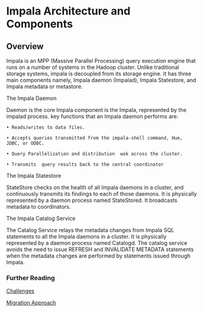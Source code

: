 # Impala Architecture and Components

## Overview

Impala is an MPP (Massive Parallel Processing) query execution engine that runs on a number of systems in the Hadoop cluster. Unlike traditional storage systems, impala is decoupled from its storage engine. It has three main components namely, Impala daemon (Impalad), Impala Statestore, and Impala metadata or metastore.

The Impala Daemon

Daemon is the core Impala component is the Impala, represented by the impalad process. key functions that an Impala daemon performs are:

    • Reads/writes to data files.

    • Accepts queries transmitted from the impala-shell command, Hue, JDBC, or ODBC.

    • Query Parallelization and distribution  wok across the cluster.

    • Transmits  query results back to the central coordinator

The Impala Statestore

StateStore checks on the health of all Impala daemons in a cluster, and continuously transmits its findings to each of those daemons. It is physically represented by a daemon process named StateStored. It broadcasts metadata to coordinators.

The Impala Catalog Service

The Catalog Service relays the metadata changes from Impala SQL statements to all the Impala daemons in a cluster. It is physically represented by a daemon process named Catalogd.
The catalog service avoids the need to issue REFRESH and INVALIDATE METADATA statements when the metadata changes are performed by statements issued through Impala.
### Further Reading

[Challenges](challenges.md)

[Migration Approach](migration-approach.md)
